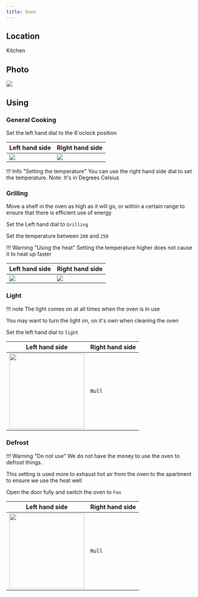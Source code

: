 ```yaml
---
title: Oven
---
```


## Location

Kitchen

## Photo

![](/assets/IMG_9259.JPG)

## Using

### General Cooking

Set the left hand dial to the 6'oclock position

| Left hand side            | Right hand side                |
|---------------------------|--------------------------------|
| ![](/assets/mode-gen.png) | ![](/assets/mode-gen-temp.png) |

!!! Info "Setting the temperature"
    You can use the right hand side dial to set the temperature. Note: It's in Degrees Celsius

### Grilling

Move a shelf in the oven as high as it will go, or within a certain range to ensure that there is efficient use of energy

Set the Left hand dial to `Grilling`

Set the temperature between `200` and `250` 

!!! Warning "Using the heat"
    Setting the temperature higher does not cause it to heat up faster

| Left hand side            | Right hand side                |
|---------------------------|--------------------------------|
| ![](/assets/grilling.png) | ![](/assets/mode-gen-temp.png) |

### Light

!!! note
    The light comes on at all times when the oven is in use

You may want to turn the light on, on it's own when cleaning the oven

Set the left hand dial to `light`

| Left hand side         | Right hand side | 
|------------------------|-----------------|
| <img height="200" src="/assets/light.png" width="200"/> | `Null`          |

### Defrost

!!! Warning "Do not use"
    We do not have the money to use the oven to defrost things.

This setting is used more to exhaust hot air from the oven to the apartment to ensure we use the heat well

Open the door fully and switch the oven to `Fan`

| Left hand side                                        | Right hand side | 
|-------------------------------------------------------|-----------------|
| <img height="200" src="/assets/fan.png" width="200"/> | `Null`          |